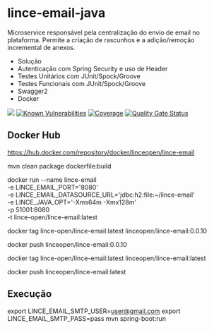 # lince-email-java
Microservice responsável pela centralização do envio de email no plataforma. Permite a criação de rascunhos e a adição/remoção incremental de anexos.

* Solução
* Autenticação com Spring Security e uso de Header
* Testes Unitários com JUnit/Spock/Groove
* Testes Funcionais com JUnit/Spock/Groove
* Swagger2
* Docker

![](https://github.com/lince-open/lince-email-java/workflows/Java%20CI/badge.svg)
[![Known Vulnerabilities](https://snyk.io/test/github/lince-open/lince-email-java/badge.svg)](https://snyk.io/test/github/pedrozatta/lince-email-java)
[![Coverage](https://sonarcloud.io/api/project_badges/measure?project=lince-open_lince-email-java&metric=coverage)](https://sonarcloud.io/dashboard?id=lince-open_lince-email-java)
[![Quality Gate Status](https://sonarcloud.io/api/project_badges/measure?project=lince-open_lince-email-java&metric=alert_status)](https://sonarcloud.io/dashboard?id=lince-open_lince-email-java)

## Docker Hub

https://hub.docker.com/repository/docker/linceopen/lince-email

mvn clean package dockerfile:build

docker run --name lince-email \
-e LINCE_EMAIL_PORT='8080' \
-e LINCE_EMAIL_DATASOURCE_URL='jdbc:h2:file:~/lince-email' \
-e LINCE_JAVA_OPT='-Xms64m -Xmx128m' \
-p 51001:8080 \
-t lince-open/lince-email:latest

docker tag lince-open/lince-email:latest linceopen/lince-email:0.0.10

docker push linceopen/lince-email:0.0.10

docker tag lince-open/lince-email:latest linceopen/lince-email:latest

docker push linceopen/lince-email:latest

## Execução

export LINCE_EMAIL_SMTP_USER=user@gmail.com
export LINCE_EMAIL_SMTP_PASS=pass
mvn spring-boot:run

